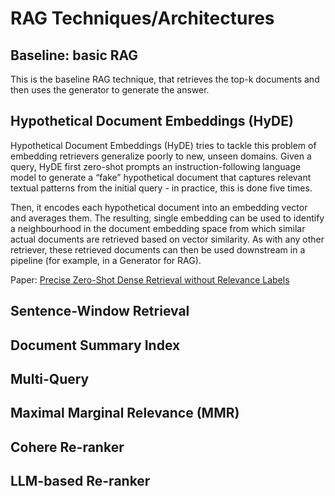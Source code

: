 # RAG Techniques/Architectures


## Baseline: basic RAG

This is the baseline RAG technique, that retrieves the top-k documents and then uses  the generator to generate the answer.


## Hypothetical Document Embeddings (HyDE)

Hypothetical Document Embeddings (HyDE) tries to tackle this problem of embedding retrievers generalize poorly to new, unseen domains. 
Given a query, HyDE first zero-shot prompts an instruction-following language model  to generate a “fake” hypothetical document that 
captures relevant textual patterns from the initial query - in practice, this is done five times. 

Then, it encodes each hypothetical document into an embedding vector and averages them. The resulting, single embedding 
can be used to identify a neighbourhood in the document embedding space from which similar actual documents are 
retrieved based on vector similarity. As with any other retriever, these retrieved documents can then be used 
downstream in a pipeline (for example, in a Generator for RAG). 

Paper: [Precise Zero-Shot Dense Retrieval without Relevance Labels](https://aclanthology.org/2023.acl-long.99.pdf)

## Sentence-Window Retrieval
## Document Summary Index
## Multi-Query
## Maximal Marginal Relevance (MMR) 
## Cohere Re-ranker 
## LLM-based Re-ranker